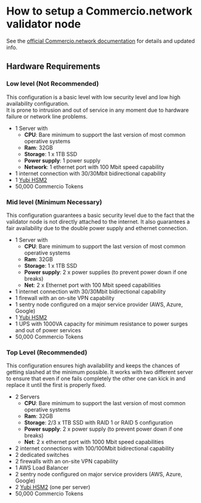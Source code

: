 # How to setup a Commercio.network validator node 

See the [official Commercio.network documentation](https://docs.commercio.network/nodes/hardware-requirements.html) for details 
and updated info.

## Hardware Requirements

### Low level (Not Recommended)
This configuration is a basic level with low security level and low high availability configuration.    
It is prone to intrusion and out of service in any moment due to hardware failure or network line problems.    
     
* 1 Server with
  * **CPU**: Bare minimum to support the last version of most common operative systems
  * **Ram**: 32GB
  * **Storage**: 1 x 1TB SSD
  * **Power supply**: 1 power supply
  * **Network**: 1 ethernet port with 100 Mbit speed capability
* 1 internet connection with 30/30Mbit bidirectional capability
* 1 [Yubi HSM2](https://www.yubico.com/product/yubihsm-2/)
* 50,000 Commercio Tokens


### Mid level  (Minimum Necessary)
This configuration guarantees a basic security level due to the fact that the validator node is not directly 
attached to the internet. It also guarantees a fair availability due to the double power supply and ethernet connection. 

* 1 Server with
  * **CPU**: Bare minimum to support the last version of most common operative systems
  * **Ram**: 32GB
  * **Storage**: 1 x 1TB SSD
  * **Power supply**: 2 x power supplies (to prevent power down if one breaks)
  * **Net**: 2 x Ethernet port with 100 Mbit speed capabilities
* 1 internet connection with 30/30Mbit bidirectional capability
* 1 firewall with an on-site VPN capability
* 1 sentry node configured on a major service provider (AWS, Azure, Google)
* 1 [Yubi HSM2](https://www.yubico.com/product/yubihsm-2/)
* 1 UPS with 1000VA capacity for minimum resistance to power surges and out of power services
* 50,000 Commercio Tokens
 

### Top Level (Recommended)
This configuration ensures high availability and keeps the chances of getting slashed at the minimum possible. It works
with two different server to ensure that even if one fails completely the other one can kick in and replace it until 
the first is properly fixed.

* 2 Servers
  * **CPU**: Bare minimum to support the last version of most common operative systems
  * **Ram**: 32GB
  * **Storage**: 2/3 x 1TB SSD with RAID 1 or RAID 5 configuration 
  * **Power supply**: 2 x power supply (to prevent power down if one breaks)
  * **Net**: 2 x ethernet port with 1000 Mbit speed capabilities
* 2 internet connections with 100/100Mbit bidirectional capability
* 2 dedicated switches
* 2 firewalls with an on-site VPN capability
* 1 AWS Load Balancer
* 2 sentry node configured on major service providers (AWS, Azure, Google)
* 2 [Yubi HSM2](https://www.yubico.com/product/yubihsm-2/) (one per server)
* 50,000 Commercio Tokens


